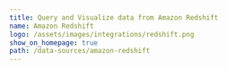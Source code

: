```yaml
---
title: Query and Visualize data from Amazon Redshift
name: Amazon Redshift
logo: /assets/images/integrations/redshift.png
show_on_homepage: true
path: /data-sources/amazon-redshift
---
```

